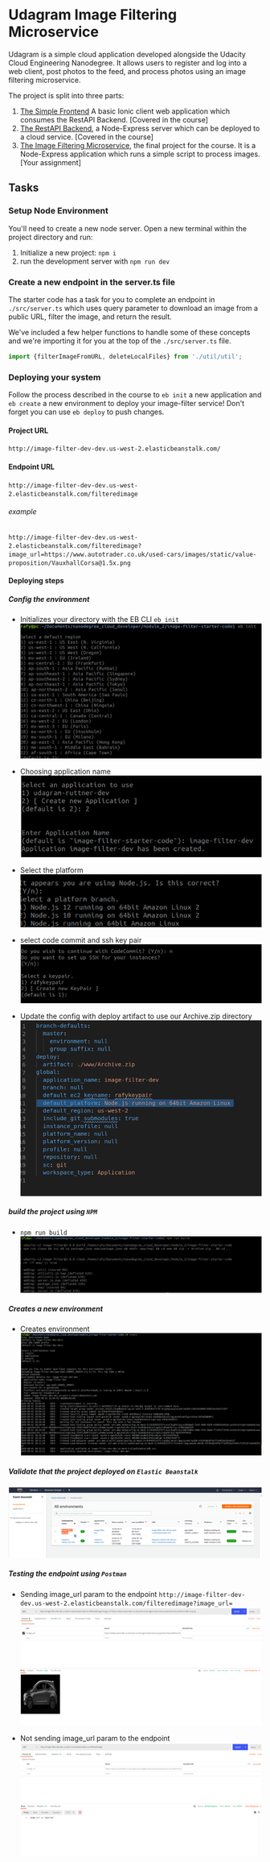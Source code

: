 # Udagram Image Filtering Microservice

Udagram is a simple cloud application developed alongside the Udacity Cloud Engineering Nanodegree. It allows users to register and log into a web client, post photos to the feed, and process photos using an image filtering microservice.

The project is split into three parts:
1. [The Simple Frontend](https://github.com/udacity/cloud-developer/tree/master/course-02/exercises/udacity-c2-frontend)
A basic Ionic client web application which consumes the RestAPI Backend. [Covered in the course]
2. [The RestAPI Backend](https://github.com/udacity/cloud-developer/tree/master/course-02/exercises/udacity-c2-restapi), a Node-Express server which can be deployed to a cloud service. [Covered in the course]
3. [The Image Filtering Microservice](https://github.com/udacity/cloud-developer/tree/master/course-02/project/image-filter-starter-code), the final project for the course. It is a Node-Express application which runs a simple script to process images. [Your assignment]

## Tasks

### Setup Node Environment

You'll need to create a new node server. Open a new terminal within the project directory and run:

1. Initialize a new project: `npm i`
2. run the development server with `npm run dev`

### Create a new endpoint in the server.ts file

The starter code has a task for you to complete an endpoint in `./src/server.ts` which uses query parameter to download an image from a public URL, filter the image, and return the result.

We've included a few helper functions to handle some of these concepts and we're importing it for you at the top of the `./src/server.ts`  file.

```typescript
import {filterImageFromURL, deleteLocalFiles} from './util/util';
```

### Deploying your system

Follow the process described in the course to `eb init` a new application and `eb create` a new environment to deploy your image-filter service! Don't forget you can use `eb deploy` to push changes.

#### Project URL
`http://image-filter-dev-dev.us-west-2.elasticbeanstalk.com/`
#### Endpoint URL
`http://image-filter-dev-dev.us-west-2.elasticbeanstalk.com/filteredimage`
###### example
`http://image-filter-dev-dev.us-west-2.elasticbeanstalk.com/filteredimage?image_url=https://www.autotrader.co.uk/used-cars/images/static/value-proposition/VauxhallCorsa@1.5x.png`
#### Deploying steps
##### Config the environment
- Initializes your directory with the EB CLI `eb init`
![image info](./ScreenShots/1_eb_init.png)

- Choosing application name
![image info](./ScreenShots/2_application_name.png)

- Select the platform
![image info](./ScreenShots/3_select_platform.png)

- select code commit and ssh key pair
![image info](./ScreenShots/4_codeCommit_select_keypair.png)

- Update the config with deploy artifact to use our Archive.zip directory
![image info](./ScreenShots/5_add_deploy_artifact.png)

##### build the project using `NPM`
- `npm run build` 
![image info](./ScreenShots/6_build_project.png)


##### Creates a new environment
- Creates environment
![image info](./ScreenShots/7_eb_create.png)

##### Validate that the project deployed on `Elastic Beanstalk`
![image info](./ScreenShots/8_project_deployed_successfully_on_elastic_beanstalk.png)

##### Testing the endpoint using `Postman`
- Sending image_url param to the endpoint
`http://image-filter-dev-dev.us-west-2.elasticbeanstalk.com/filteredimage?image_url=`
![image info](./ScreenShots/10_testing_deployed_project_success_scenario(200)_postman.png)

- Not sending image_url param to the endpoint
![image info](./ScreenShots/9_testing_deployed_project_failure_scenario(400)_postman.png)
